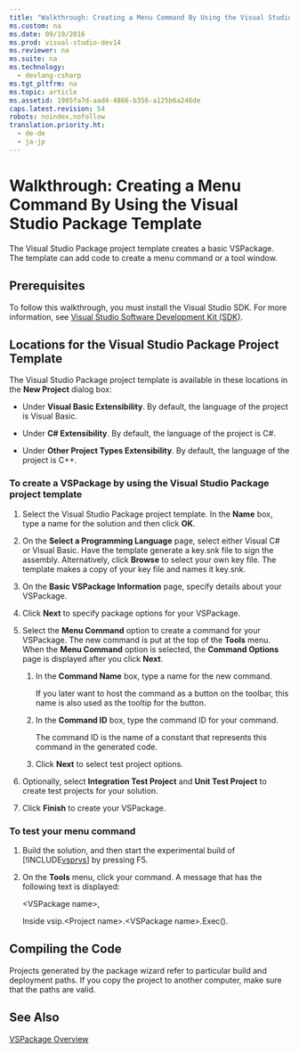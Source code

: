 ```yaml
---
title: "Walkthrough: Creating a Menu Command By Using the Visual Studio Package Template"
ms.custom: na
ms.date: 09/19/2016
ms.prod: visual-studio-dev14
ms.reviewer: na
ms.suite: na
ms.technology: 
  - devlang-csharp
ms.tgt_pltfrm: na
ms.topic: article
ms.assetid: 1985fa7d-aad4-4866-b356-a125b6a246de
caps.latest.revision: 54
robots: noindex,nofollow
translation.priority.ht: 
  - de-de
  - ja-jp
---
```

# Walkthrough: Creating a Menu Command By Using the Visual Studio Package Template
The Visual Studio Package project template creates a basic VSPackage. The template can add code to create a menu command or a tool window.  
  
## Prerequisites  
 To follow this walkthrough, you must install the Visual Studio SDK. For more information, see [Visual Studio Software Development Kit (SDK)](../vs140/Visual-Studio-SDK.md).  
  
## Locations for the Visual Studio Package Project Template  
 The Visual Studio Package project template is available in these locations in the **New Project** dialog box:  
  
-   Under **Visual Basic Extensibility**. By default, the language of the project is Visual Basic.  
  
-   Under **C# Extensibility**. By default, the language of the project is C#.  
  
-   Under **Other Project Types Extensibility**. By default, the language of the project is C++.  
  
### To create a VSPackage by using the Visual Studio Package project template  
  
1.  Select the Visual Studio Package project template. In the **Name** box, type a name for the solution and then click **OK**.  
  
2.  On the **Select a Programming Language** page, select either Visual C# or Visual Basic. Have the template generate a key.snk file to sign the assembly. Alternatively, click **Browse** to select your own key file. The template makes a copy of your key file and names it key.snk.  
  
3.  On the **Basic VSPackage Information** page, specify details about your VSPackage.  
  
4.  Click **Next** to specify package options for your VSPackage.  
  
5.  Select the **Menu Command** option to create a command for your VSPackage. The new command is put at the top of the **Tools** menu. When the **Menu Command** option is selected, the **Command Options** page is displayed after you click **Next**.  
  
    1.  In the **Command Name** box, type a name for the new command.  
  
         If you later want to host the command as a button on the toolbar, this name is also used as the tooltip for the button.  
  
    2.  In the **Command ID** box, type the command ID for your command.  
  
         The command ID is the name of a constant that represents this command in the generated code.  
  
    3.  Click **Next** to select test project options.  
  
6.  Optionally, select **Integration Test Project** and **Unit Test Project** to create test projects for your solution.  
  
7.  Click **Finish** to create your VSPackage.  
  
### To test your menu command  
  
1.  Build the solution, and then start the experimental build of [!INCLUDE[vsprvs](../vs140/includes/vsprvs_md.md)] by pressing F5.  
  
2.  On the **Tools** menu, click your command. A message that has the following text is displayed:  
  
     <VSPackage name\>,  
  
     Inside vsip.<Project name\>.<VSPackage name\>.Exec().  
  
## Compiling the Code  
 Projects generated by the package wizard refer to particular build and deployment paths. If you copy the project to another computer, make sure that the paths are valid.  
  
## See Also  
 [VSPackage Overview](../vs140/VSPackages.md)